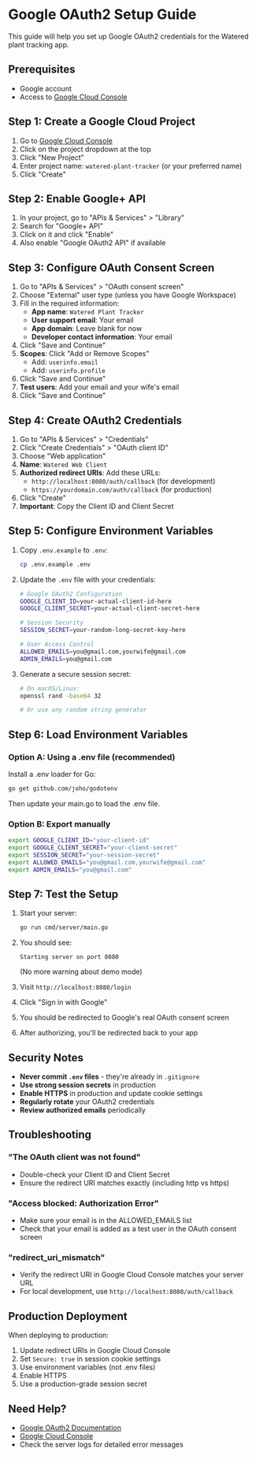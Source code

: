 # Google OAuth2 Setup Guide

This guide will help you set up Google OAuth2 credentials for the Watered plant tracking app.

## Prerequisites

- Google account
- Access to [Google Cloud Console](https://console.cloud.google.com/)

## Step 1: Create a Google Cloud Project

1. Go to [Google Cloud Console](https://console.cloud.google.com/)
2. Click on the project dropdown at the top
3. Click "New Project"
4. Enter project name: `watered-plant-tracker` (or your preferred name)
5. Click "Create"

## Step 2: Enable Google+ API

1. In your project, go to "APIs & Services" > "Library"
2. Search for "Google+ API" 
3. Click on it and click "Enable"
4. Also enable "Google OAuth2 API" if available

## Step 3: Configure OAuth Consent Screen

1. Go to "APIs & Services" > "OAuth consent screen"
2. Choose "External" user type (unless you have Google Workspace)
3. Fill in the required information:
   - **App name**: `Watered Plant Tracker`
   - **User support email**: Your email
   - **App domain**: Leave blank for now
   - **Developer contact information**: Your email
4. Click "Save and Continue"
5. **Scopes**: Click "Add or Remove Scopes"
   - Add: `userinfo.email` 
   - Add: `userinfo.profile`
6. Click "Save and Continue"
7. **Test users**: Add your email and your wife's email
8. Click "Save and Continue"

## Step 4: Create OAuth2 Credentials

1. Go to "APIs & Services" > "Credentials"
2. Click "Create Credentials" > "OAuth client ID"
3. Choose "Web application"
4. **Name**: `Watered Web Client`
5. **Authorized redirect URIs**: Add these URLs:
   - `http://localhost:8080/auth/callback` (for development)
   - `https://yourdomain.com/auth/callback` (for production)
6. Click "Create"
7. **Important**: Copy the Client ID and Client Secret

## Step 5: Configure Environment Variables

1. Copy `.env.example` to `.env`:
   ```bash
   cp .env.example .env
   ```

2. Update the `.env` file with your credentials:
   ```bash
   # Google OAuth2 Configuration
   GOOGLE_CLIENT_ID=your-actual-client-id-here
   GOOGLE_CLIENT_SECRET=your-actual-client-secret-here
   
   # Session Security
   SESSION_SECRET=your-random-long-secret-key-here
   
   # User Access Control
   ALLOWED_EMAILS=you@gmail.com,yourwife@gmail.com
   ADMIN_EMAILS=you@gmail.com
   ```

3. Generate a secure session secret:
   ```bash
   # On macOS/Linux:
   openssl rand -base64 32
   
   # Or use any random string generator
   ```

## Step 6: Load Environment Variables

### Option A: Using a .env file (recommended)

Install a .env loader for Go:
```bash
go get github.com/joho/godotenv
```

Then update your main.go to load the .env file.

### Option B: Export manually

```bash
export GOOGLE_CLIENT_ID="your-client-id"
export GOOGLE_CLIENT_SECRET="your-client-secret"
export SESSION_SECRET="your-session-secret"
export ALLOWED_EMAILS="you@gmail.com,yourwife@gmail.com"
export ADMIN_EMAILS="you@gmail.com"
```

## Step 7: Test the Setup

1. Start your server:
   ```bash
   go run cmd/server/main.go
   ```

2. You should see:
   ```
   Starting server on port 8080
   ```
   (No more warning about demo mode)

3. Visit `http://localhost:8080/login`
4. Click "Sign in with Google"
5. You should be redirected to Google's real OAuth consent screen
6. After authorizing, you'll be redirected back to your app

## Security Notes

- **Never commit `.env` files** - they're already in `.gitignore`
- **Use strong session secrets** in production
- **Enable HTTPS** in production and update cookie settings
- **Regularly rotate** your OAuth2 credentials
- **Review authorized emails** periodically

## Troubleshooting

### "The OAuth client was not found"
- Double-check your Client ID and Client Secret
- Ensure the redirect URI matches exactly (including http vs https)

### "Access blocked: Authorization Error"
- Make sure your email is in the ALLOWED_EMAILS list
- Check that your email is added as a test user in the OAuth consent screen

### "redirect_uri_mismatch"
- Verify the redirect URI in Google Cloud Console matches your server URL
- For local development, use `http://localhost:8080/auth/callback`

## Production Deployment

When deploying to production:

1. Update redirect URIs in Google Cloud Console
2. Set `Secure: true` in session cookie settings  
3. Use environment variables (not .env files)
4. Enable HTTPS
5. Use a production-grade session secret

## Need Help?

- [Google OAuth2 Documentation](https://developers.google.com/identity/protocols/oauth2)
- [Google Cloud Console](https://console.cloud.google.com/)
- Check the server logs for detailed error messages
